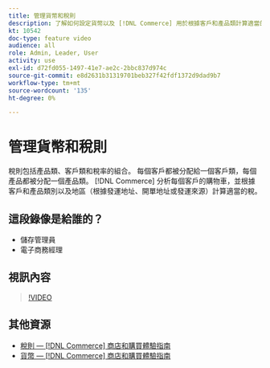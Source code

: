 ```yaml
---
title: 管理貨幣和稅則
description: 了解如何設定貨幣以及 [!DNL Commerce] 用於根據客戶和產品類計算適當的稅。
kt: 10542
doc-type: feature video
audience: all
role: Admin, Leader, User
activity: use
exl-id: d72fd055-1497-41e7-ae2c-2bbc837d974c
source-git-commit: e8d2631b31319701beb327f42fdf1372d9dad9b7
workflow-type: tm+mt
source-wordcount: '135'
ht-degree: 0%

---
```


# 管理貨幣和稅則

稅則包括產品類、客戶類和稅率的組合。 每個客戶都被分配給一個客戶類，每個產品都被分配一個產品類。 [!DNL Commerce] 分析每個客戶的購物車，並根據客戶和產品類別以及地區（根據發運地址、開單地址或發運來源）計算適當的稅。

## 這段錄像是給誰的？

- 儲存管理員
- 電子商務經理

## 視訊內容

>[!VIDEO](https://video.tv.adobe.com/v/343657?quality=12&learn=on)

## 其他資源

- [稅則 —  [!DNL Commerce] 商店和購買體驗指南](https://experienceleague.adobe.com/docs/commerce-admin/stores-sales/site-store/taxes/tax-rules.html)
- [貨幣 —  [!DNL Commerce] 商店和購買體驗指南](https://experienceleague.adobe.com/docs/commerce-admin/stores-sales/site-store/currency/currency.html)
